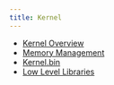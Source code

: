 ```yaml
---
title: Kernel
---
```


- [Kernel Overview](Kernel/Overview)
- [Memory Management](Kernel/Memory_management)
- [Kernel.bin](Kernel/Kernel.bin)
- [Low Level Libraries](Kernel/Low_level_libraries)
